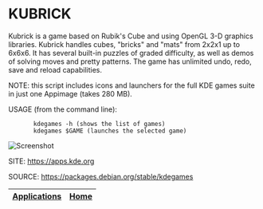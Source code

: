 # KUBRICK

 Kubrick is a game based on Rubik's Cube and using OpenGL
 3-D graphics libraries.
 Kubrick handles cubes, "bricks" and "mats" from 2x2x1 up 
 to 6x6x6. It has several built-in puzzles of graded 
 difficulty, as well as demos of solving moves and pretty 
 patterns. 
 The game has unlimited undo, redo, save and reload 
 capabilities. 
 
 NOTE: this script includes icons and launchers for the 
 full KDE games suite in just one Appimage (takes 280 MB).
 
 USAGE (from the command line):
 
           kdegames -h (shows the list of games)
           kdegames $GAME (launches the selected game)
           
 ![Screenshot](https://kde.org/images/screenshots/kubrick.png)
 
 SITE: https://apps.kde.org

 SOURCE: https://packages.debian.org/stable/kdegames

 | [Applications](https://portable-linux-apps.github.io/apps.html) | [Home](https://portable-linux-apps.github.io)
 | --- | --- |
